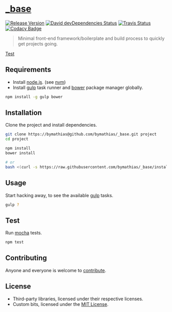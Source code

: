 # [_base][repo-url]

[![Release Version][release-badge]][release-url]
[![David devDependencies Status][david-devDeps-badge]][david-devDeps-url]
[![Travis Status][travis-badge]][travis-url]
[![Codacy Badge][codacy-badge]][codacy-url]

> Minimal front-end framework/boilerplate and build process to quickly get projects going.

[Test][home-url]

## Requirements

- Install [node.js][nodejs-url]. (see [nvm][nvm-url])
- Install [gulp][gulp-url] task runner and [bower][bower-url] package manager globally.

```sh
npm install -g gulp bower
```

## Installation

Clone the project and install dependencies. 

```sh
git clone https://bymathias@github.com/bymathias/_base.git project
cd project

npm install
bower install

# or
bash <(curl -s https://raw.githubusercontent.com/bymathias/_base/install/init.sh)>
```

## Usage

Start hacking away, to see the available [gulp][gulp-url] tasks.

```sh
gulp ?
```

## Test

Run [mocha][mocha-url] tests.

```sh
npm test
```

## Contributing

Anyone and everyone is welcome to [contribute][pulls-url].

## License

- Third-party libraries, licensed under their respective licenses.
- Custom bits, licensed under the [MIT License][license-url].


[repo-url]: https://github.com/bymathias/_base
[home-url]: https://bymathias.github.io/_base
[license-url]: https://raw.githubusercontent.com/bymathias/_base/master/LICENSE
[pulls-url]: https://github.com/bymathias/_base/pulls

[nodejs-url]: https://nodejs.org
[nvm-url]: https://github.com/creationix/nvm
[gulp-url]: http://gulpjs.com
[bower-url]: http://bower.io
[mocha-url]: http://mochajs.org

[release-badge]: https://img.shields.io/github/release/bymathias/_base.svg?style=flat-square
[release-url]: https://github.com/bymathias/_base/releases

[david-devDeps-badge]: http://img.shields.io/david/dev/bymathias/_base.svg?style=flat-square
[david-devDeps-url]: https://david-dm.org/bymathias/_base#info=devDependencies

[travis-badge]: http://img.shields.io/travis/bymathias/_base.svg?style=flat-square
[travis-url]: https://travis-ci.org/bymathias/_base

[codacy-badge]: https://img.shields.io/codacy/e6879d52d61f43939f351bcb6617e8e4.svg?style=flat-square
[codacy-url]: https://www.codacy.com/app/bymathias/_base
